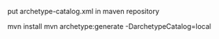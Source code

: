 put archetype-catalog.xml in maven repository

mvn install
mvn archetype:generate -DarchetypeCatalog=local
